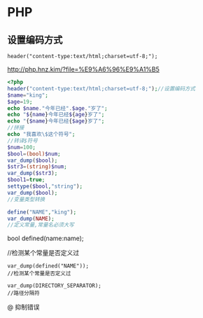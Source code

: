 # PHP

## 设置编码方式
```
header("content-type:text/html;charset=utf-8;");
```

http://php.hnz.kim/?file=%E9%A6%96%E9%A1%B5

```php
<?php
header("content-type:text/html;charset=utf-8;");//设置编码方式
$name="king";
$age=19;
echo $name."今年已经".$age."岁了";
echo "${name}今年已经${age}岁了";
echo "{$name}今年已经{$age}岁了";
//拼接
echo "我喜欢\$这个符号";
//转译$符号
$num=100;
$bool=(bool)$num;
var_dump($bool);
$str3=(string)$num;
var_dump($str3);
$bool1=true;
settype($bool,"string");
var_dump($bool);
//变量类型转换

define("NAME","king");
var_dump(NAME);
//定义常量,常量名必须大写


```
bool defined(name:name);

//检测某个常量是否定义过
```
var_dump(defined("NAME"));
//检测某个常量是否定义过
```
```
var_dump(DIRECTORY_SEPARATOR);
//路径分隔符
```


@ 抑制错误